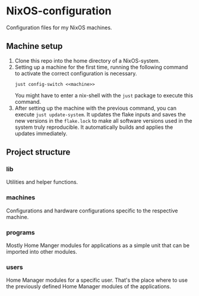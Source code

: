 # NixOS-configuration

Configuration files for my NixOS machines.

## Machine setup

1. Clone this repo into the home directory of a NixOS-system.
2. Setting up a machine for the first time, running the following command to activate the correct configuration is necessary.
   ```shell
   just config-switch <<machine>>
   ```
   You might have to enter a nix-shell with the `just` package to execute this command.
3. After setting up the machine with the previous command, you can execute `just update-system`.
   It updates the flake inputs and saves the new versions in the `flake.lock` to make all software versions used in the system truly reproducible.
   It automatically builds and applies the updates immediately.

## Project structure

### lib

Utilities and helper functions.

### machines

Configurations and hardware configurations specific to the respective machine.

### programs

Mostly Home Manger modules for applications as a simple unit that can be imported into other modules.

### users

Home Manager modules for a specific user.
That's the place where to use the previously defined Home Manager modules of the applications.
